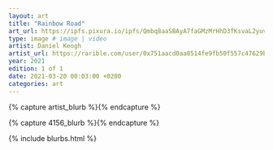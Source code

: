 ```yaml
---
layout: art
title: "Rainbow Road"
art_url: https://ipfs.pixura.io/ipfs/Qmbq8aaSBAyA7faGMzMrHhD3fKsvaL2yuvK6bjUe7sgrE3/image.jpeg
type: image # image | video
artist: Daniel Keogh
artist_url: https://rarible.com/user/0x751aacd0aa0514fe9fb50f557c47629b3f97500f
year: 2021
edition: 1 of 1
date: 2021-03-20 00:03:00 +0200
categories: art
---
```



{% capture artist_blurb %}{% endcapture %}

{% capture 4156_blurb %}{% endcapture %}


{% include blurbs.html %}
		